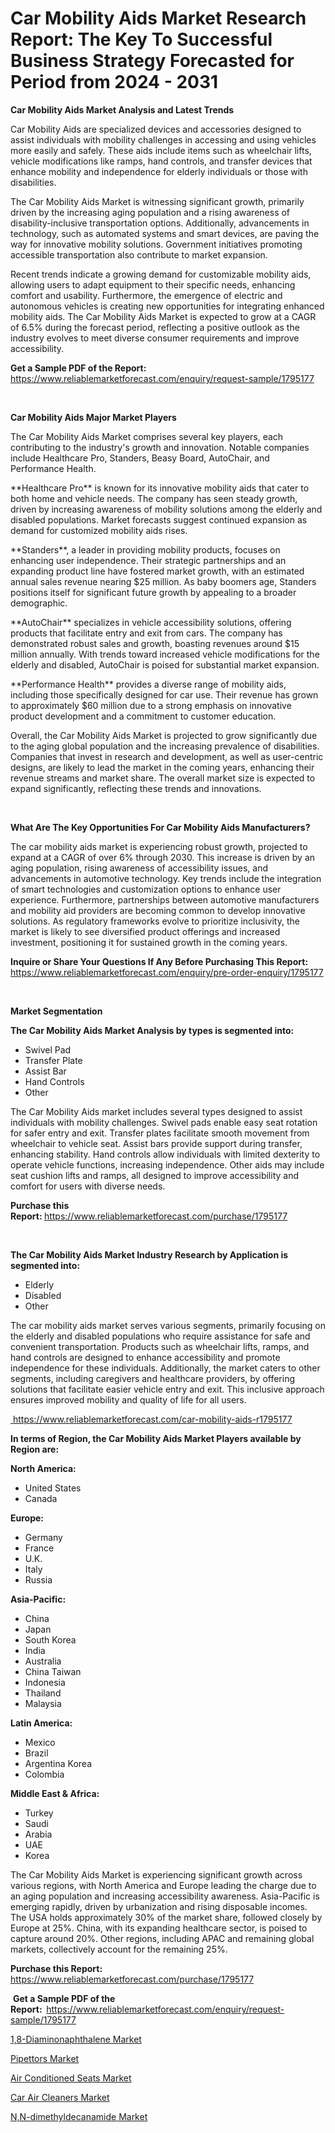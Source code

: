 <p><h1>Car Mobility Aids Market Research Report: The Key To Successful Business Strategy Forecasted for Period from 2024 - 2031</h1></p><p><strong>Car Mobility Aids Market Analysis and Latest Trends</strong></p>
<p><p>Car Mobility Aids are specialized devices and accessories designed to assist individuals with mobility challenges in accessing and using vehicles more easily and safely. These aids include items such as wheelchair lifts, vehicle modifications like ramps, hand controls, and transfer devices that enhance mobility and independence for elderly individuals or those with disabilities.</p><p>The Car Mobility Aids Market is witnessing significant growth, primarily driven by the increasing aging population and a rising awareness of disability-inclusive transportation options. Additionally, advancements in technology, such as automated systems and smart devices, are paving the way for innovative mobility solutions. Government initiatives promoting accessible transportation also contribute to market expansion.</p><p>Recent trends indicate a growing demand for customizable mobility aids, allowing users to adapt equipment to their specific needs, enhancing comfort and usability. Furthermore, the emergence of electric and autonomous vehicles is creating new opportunities for integrating enhanced mobility aids. The Car Mobility Aids Market is expected to grow at a CAGR of 6.5% during the forecast period, reflecting a positive outlook as the industry evolves to meet diverse consumer requirements and improve accessibility.</p></p>
<p><strong>Get a Sample PDF of the Report:&nbsp;</strong> <a href="https://www.reliablemarketforecast.com/enquiry/request-sample/1795177?utm_campaign=1159&utm_medium=2&utm_source=Github&utm_content=ia&utm_term=02112024&utm_id=car-mobility-aids">https://www.reliablemarketforecast.com/enquiry/request-sample/1795177</a></p>
<p>&nbsp;</p>
<p><strong>Car Mobility Aids Major Market Players</strong></p>
<p><p>The Car Mobility Aids Market comprises several key players, each contributing to the industry's growth and innovation. Notable companies include Healthcare Pro, Standers, Beasy Board, AutoChair, and Performance Health.</p><p>**Healthcare Pro** is known for its innovative mobility aids that cater to both home and vehicle needs. The company has seen steady growth, driven by increasing awareness of mobility solutions among the elderly and disabled populations. Market forecasts suggest continued expansion as demand for customized mobility aids rises.</p><p>**Standers**, a leader in providing mobility products, focuses on enhancing user independence. Their strategic partnerships and an expanding product line have fostered market growth, with an estimated annual sales revenue nearing $25 million. As baby boomers age, Standers positions itself for significant future growth by appealing to a broader demographic.</p><p>**AutoChair** specializes in vehicle accessibility solutions, offering products that facilitate entry and exit from cars. The company has demonstrated robust sales and growth, boasting revenues around $15 million annually. With trends toward increased vehicle modifications for the elderly and disabled, AutoChair is poised for substantial market expansion.</p><p>**Performance Health** provides a diverse range of mobility aids, including those specifically designed for car use. Their revenue has grown to approximately $60 million due to a strong emphasis on innovative product development and a commitment to customer education.</p><p>Overall, the Car Mobility Aids Market is projected to grow significantly due to the aging global population and the increasing prevalence of disabilities. Companies that invest in research and development, as well as user-centric designs, are likely to lead the market in the coming years, enhancing their revenue streams and market share. The overall market size is expected to expand significantly, reflecting these trends and innovations.</p></p>
<p>&nbsp;</p>
<p><strong>What Are The Key Opportunities For Car Mobility Aids Manufacturers?</strong></p>
<p><p>The car mobility aids market is experiencing robust growth, projected to expand at a CAGR of over 6% through 2030. This increase is driven by an aging population, rising awareness of accessibility issues, and advancements in automotive technology. Key trends include the integration of smart technologies and customization options to enhance user experience. Furthermore, partnerships between automotive manufacturers and mobility aid providers are becoming common to develop innovative solutions. As regulatory frameworks evolve to prioritize inclusivity, the market is likely to see diversified product offerings and increased investment, positioning it for sustained growth in the coming years.</p></p>
<p><strong>Inquire or Share Your Questions If Any Before Purchasing This Report:</strong> <a href="https://www.reliablemarketforecast.com/enquiry/pre-order-enquiry/1795177?utm_campaign=1159&utm_medium=2&utm_source=Github&utm_content=ia&utm_term=02112024&utm_id=car-mobility-aids">https://www.reliablemarketforecast.com/enquiry/pre-order-enquiry/1795177</a></p>
<p>&nbsp;</p>
<p><strong>Market Segmentation</strong></p>
<p><strong>The Car Mobility Aids Market Analysis by types is segmented into:</strong></p>
<p><ul><li>Swivel Pad</li><li>Transfer Plate</li><li>Assist Bar</li><li>Hand Controls</li><li>Other</li></ul></p>
<p><p>The Car Mobility Aids market includes several types designed to assist individuals with mobility challenges. Swivel pads enable easy seat rotation for safer entry and exit. Transfer plates facilitate smooth movement from wheelchair to vehicle seat. Assist bars provide support during transfer, enhancing stability. Hand controls allow individuals with limited dexterity to operate vehicle functions, increasing independence. Other aids may include seat cushion lifts and ramps, all designed to improve accessibility and comfort for users with diverse needs.</p></p>
<p><strong>Purchase this Report:&nbsp;</strong><a href="https://www.reliablemarketforecast.com/purchase/1795177?utm_campaign=1159&utm_medium=2&utm_source=Github&utm_content=ia&utm_term=02112024&utm_id=car-mobility-aids">https://www.reliablemarketforecast.com/purchase/1795177</a></p>
<p>&nbsp;</p>
<p><strong>The Car Mobility Aids Market Industry Research by Application is segmented into:</strong></p>
<p><ul><li>Elderly</li><li>Disabled</li><li>Other</li></ul></p>
<p><p>The car mobility aids market serves various segments, primarily focusing on the elderly and disabled populations who require assistance for safe and convenient transportation. Products such as wheelchair lifts, ramps, and hand controls are designed to enhance accessibility and promote independence for these individuals. Additionally, the market caters to other segments, including caregivers and healthcare providers, by offering solutions that facilitate easier vehicle entry and exit. This inclusive approach ensures improved mobility and quality of life for all users.</p></p>
<p><a href="https://www.reliablemarketforecast.com/car-mobility-aids-r1795177?utm_campaign=1159&utm_medium=2&utm_source=Github&utm_content=ia&utm_term=02112024&utm_id=car-mobility-aids">&nbsp;https://www.reliablemarketforecast.com/car-mobility-aids-r1795177</a></p>
<p><strong>In terms of Region, the Car Mobility Aids Market Players available by Region are:</strong></p>
<p>
    <p> <strong> North America: </strong>
        <ul>
            <li>United States</li>
            <li>Canada</li>
        </ul>
        </p> 
    <p> <strong> Europe: </strong>
        <ul>
            <li>Germany</li>
            <li>France</li>
            <li>U.K.</li>
            <li>Italy</li>
            <li>Russia</li>
        </ul>
        </p> 
    <p> <strong> Asia-Pacific: </strong>
        <ul>
            <li>China</li>
            <li>Japan</li>
            <li>South Korea</li>
            <li>India</li>
            <li>Australia</li>
            <li>China Taiwan</li>
            <li>Indonesia</li>
            <li>Thailand</li>
            <li>Malaysia</li>
        </ul>
        </p> 
    <p> <strong> Latin America: </strong>
        <ul>
            <li>Mexico</li>
            <li>Brazil</li>
            <li>Argentina Korea</li>
            <li>Colombia</li>
        </ul>
        </p> 
    <p> <strong> Middle East & Africa: </strong>
        <ul>
            <li>Turkey</li>
            <li>Saudi</li>
            <li>Arabia</li>
            <li>UAE</li>
            <li>Korea</li>
        </ul>
    </p>
    </p>
<p><p>The Car Mobility Aids Market is experiencing significant growth across various regions, with North America and Europe leading the charge due to an aging population and increasing accessibility awareness. Asia-Pacific is emerging rapidly, driven by urbanization and rising disposable incomes. The USA holds approximately 30% of the market share, followed closely by Europe at 25%. China, with its expanding healthcare sector, is poised to capture around 20%. Other regions, including APAC and remaining global markets, collectively account for the remaining 25%.</p></p>
<p><strong>Purchase this Report: </strong><a href="https://www.reliablemarketforecast.com/purchase/1795177?utm_campaign=1159&utm_medium=2&utm_source=Github&utm_content=ia&utm_term=02112024&utm_id=car-mobility-aids">https://www.reliablemarketforecast.com/purchase/1795177</a></p>
<p>&nbsp;<strong>Get a Sample PDF of the Report:&nbsp;&nbsp;</strong><a href="https://www.reliablemarketforecast.com/enquiry/request-sample/1795177?utm_campaign=1159&utm_medium=2&utm_source=Github&utm_content=ia&utm_term=02112024&utm_id=car-mobility-aids">https://www.reliablemarketforecast.com/enquiry/request-sample/1795177</a></p>
<p><strong></strong></p>
<p><p><a href="https://www.linkedin.com/pulse/decoding-18-diaminonaphthalene-market-signals-growth-algorithms-ripkf?utm_campaign=1159&utm_medium=2&utm_source=Github&utm_content=ia&utm_term=02112024&utm_id=car-mobility-aids">1,8-Diaminonaphthalene Market</a></p><p><a href="https://issuu.com/reportprime-2/docs/pipettors-market-size-2030.pptx_bc40c74cd90ce6?utm_campaign=1159&utm_medium=2&utm_source=Github&utm_content=ia&utm_term=02112024&utm_id=car-mobility-aids">Pipettors Market</a></p><p><a href="https://github.com/kric8bmkinds/Market-Research-Report-List-1/blob/main/air-conditioned-seats-market.md?utm_campaign=1159&utm_medium=2&utm_source=Github&utm_content=ia&utm_term=02112024&utm_id=car-mobility-aids">Air Conditioned Seats Market</a></p><p><a href="https://github.com/chantekestenmo/Market-Research-Report-List-1/blob/main/car-air-cleaners-market.md?utm_campaign=1159&utm_medium=2&utm_source=Github&utm_content=ia&utm_term=02112024&utm_id=car-mobility-aids">Car Air Cleaners Market</a></p><p><a href="https://www.linkedin.com/pulse/emerging-opportunities-challenges-global-nn-dimethyldecanamide-b4yyf?utm_campaign=1159&utm_medium=2&utm_source=Github&utm_content=ia&utm_term=02112024&utm_id=car-mobility-aids">N,N-dimethyldecanamide Market</a></p></p>
